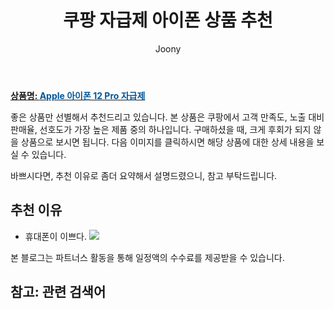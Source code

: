 ﻿---
layout: post
title:  "쿠팡 자급제 아이폰 상품 추천"
author: Joony
categories: [ 전자제품 ]
tags: []
image: https://thumbnail9.coupangcdn.com/thumbnails/remote/492x492ex/image/retail/images/946997780694137-06b7c44a-24b6-4457-8501-c20cea939bda.jpg
description: "쿠팡에서 ㅇㅇㅇ 관련 상품으로 가장 고객 선호도가 높은 제품 중 하나입니다."
---

<a href="https://link.coupang.com/re/AFFSDP?lptag=AF4928167&pageKey=2251588786&itemId=3849414395&vendorItemId=71834191835&traceid=V0-183-5891d8d85b3c6582"><b>상품명: <font color='#01579B'>Apple 아이폰 12 Pro 자급제</font></b></a>

좋은 상품만 선별해서 추천드리고 있습니다.
본 상품은 쿠팡에서 고객 만족도, 노출 대비 판매율, 선호도가 가장 높은 제품 중의 하나입니다.
구매하셨을 때, 크게 후회가 되지 않을 상품으로 보시면 됩니다. 
다음 이미지를 클릭하시면 해당 상품에 대한 상세 내용을 보실 수 있습니다.

바쁘시다면, 추천 이유로 좀더 요약해서 설명드렸으니, 참고 부탁드립니다.

## 추천 이유 
- 휴대폰이 이쁘다.
<a href="1,242,380원"><img src="https://link.coupang.com/re/AFFSDP?lptag=AF4928167&pageKey=2251588786&itemId=3849414395&vendorItemId=71834191835&traceid=V0-183-5891d8d85b3c6582"></a> 

본 블로그는 파트너스 활동을 통해 일정액의 수수료를 제공받을 수 있습니다.

## 참고: 관련 검색어    
